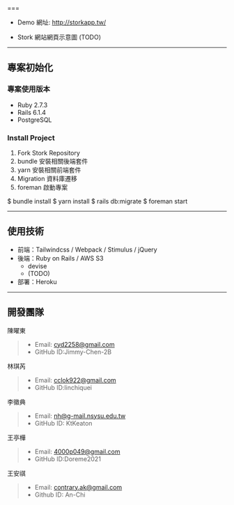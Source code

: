 ===

- Demo 網址: http://storkapp.tw/

- Stork 網站網頁示意圖 (TODO)

---

## 專案初始化

### 專案使用版本

- Ruby 2.7.3
- Rails 6.1.4
- PostgreSQL

### Install Project

1. Fork Stork Repository
2. bundle 安裝相關後端套件
3. yarn 安裝相關前端套件
4. Migration 資料庫遷移
5. foreman 啟動專案

$ bundle install
$ yarn install
$ rails db:migrate
$ foreman start

---

## 使用技術

- 前端：Tailwindcss / Webpack / Stimulus / jQuery
- 後端：Ruby on Rails / AWS S3
  - devise
  - (TODO)
- 部署：Heroku

---

## 開發團隊

陳曜東

> - Email: cyd2258@gmail.com
> - GitHub ID:Jimmy-Chen-2B

林琪芮

> - Email: cclok922@gmail.com
> - GitHub ID:linchiquei

李徽典

> - Email: nh@g-mail.nsysu.edu.tw
> - GitHub ID: KtKeaton

王亭樺

> - Email: 4000p049@gmail.com
> - GitHub ID:Doreme2021

王安祺

> - Email: contrary.ak@gmail.com
> - Github ID: An-Chi
